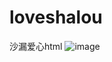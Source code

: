 # loveshalou
沙漏爱心html
![image](https://github.com/love99you/loveshalou/assets/118249630/8067f005-79a6-40fb-86bf-fa0021444f08)
